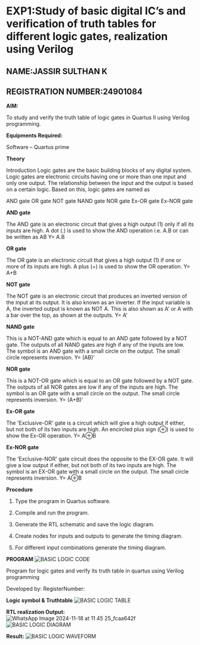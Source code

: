 # EXP1:Study of basic digital IC’s and verification of truth tables for different logic gates, realization using Verilog
## NAME:JASSIR SULTHAN K
## REGISTRATION NUMBER:24901084


**AIM:** 

To study and verify the truth table of logic gates in Quartus II using Verilog programming.

**Equipments Required:**

Software – Quartus prime 

**Theory**

Introduction Logic gates are the basic building blocks of any digital system. Logic gates are electronic circuits having one or more than one input and only one output. The relationship between the input and the output is based on a certain logic. Based on this, logic gates are named as

AND gate OR gate NOT gate NAND gate NOR gate Ex-OR gate Ex-NOR gate

**AND gate**

The AND gate is an electronic circuit that gives a high output (1) only if all its inputs are high. A dot (.) is used to show the AND operation i.e. A.B or can be written as AB
Y= A.B

**OR gate** 

The OR gate is an electronic circuit that gives a high output (1) if one or more of its inputs are high. A plus (+) is used to show the OR operation.
Y= A+B

**NOT gate**

The NOT gate is an electronic circuit that produces an inverted version of the input at its output. It is also known as an inverter. If the input variable is A, the inverted output is known as NOT A. This is also shown as A' or A with a bar over the top, as shown at the outputs.
Y= A'

**NAND gate**

This is a NOT-AND gate which is equal to an AND gate followed by a NOT gate. The outputs of all NAND gates are high if any of the inputs are low. The symbol is an AND gate with a small circle on the output. The small circle represents inversion.
Y= (AB)’

**NOR gate**

This is a NOT-OR gate which is equal to an OR gate followed by a NOT gate. The outputs of all NOR gates are low if any of the inputs are high. The symbol is an OR gate with a small circle on the output. The small circle represents inversion.
Y= (A+B)’

**Ex-OR gate**

The 'Exclusive-OR' gate is a circuit which will give a high output if either, but not both of its two inputs are high. An encircled plus sign (⊕) is used to show the Ex-OR operation.
Y= A⊕B

**Ex-NOR gate**

The 'Exclusive-NOR' gate circuit does the opposite to the EX-OR gate. It will give a low output if either, but not both of its two inputs are high. The symbol is an EX-OR gate with a small circle on the output. The small circle represents inversion.
Y= A⊕B

**Procedure** 

1.	Type the program in Quartus software.

2.	Compile and run the program.

3.	Generate the RTL schematic and save the logic diagram.

4.	Create nodes for inputs and outputs to generate the timing diagram.

5.	For different input combinations generate the timing diagram.


**PROGRAM**
![BASIC LOGIC CODE](https://github.com/user-attachments/assets/45704766-c8ee-4e87-8c96-28f5db7a5ab8)


Program for logic gates and verify its truth table in quartus using Verilog programming

 Developed by: RegisterNumber: 
 
**Logic symbol & Truthtable**
![BASIC LOGIC TABLE](https://github.com/user-attachments/assets/f33dc716-a534-4ab0-a482-bf5a8a8833e9)

**RTL realization Output:** 
![WhatsApp Image 2024-11-18 at 11 45 25_fcaa642f](https://github.com/user-attachments/assets/f10e9e3e-ffeb-4d33-ad57-dec79a550b1a)
![BASIC LOGIC DIAGRAM](https://github.com/user-attachments/assets/a3925908-f091-4aa6-a8c8-c45cb5c06710)


**Result:**
![BASIC LOGIC WAVEFORM](https://github.com/user-attachments/assets/342b7291-0ba8-4633-9349-40ba7f64a0ca)


